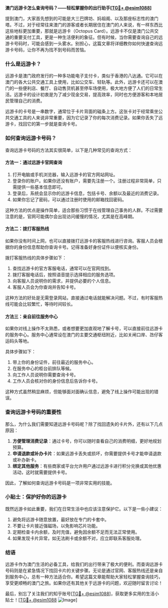 **澳门远游卡怎么查询号码？——轻松掌握你的出行助手[[TG💪+ @esim1088](https://t.me/s/esim1088)]**

提到澳门，大家首先想到的可能是大三巴牌坊、妈祖阁、以及那座标志性的澳门塔。不过，对于经常往来澳门的游客或者长期居住在澳门的人来说，有一样东西比这些地标更加重要，那就是远游卡（Octopus Card）。远游卡不仅是澳门公共交通的重要支付工具，更是一种生活便利的象征。但有时候，当你需要查询自己的远游卡号码时，可能会感到一头雾水。别担心，这篇文章将详细教你如何快速查询远游卡号码，让你不再为找不到号码而苦恼。

### 什么是远游卡？

远游卡是澳门政府发行的一种多功能电子支付卡，类似于香港的八达通。它可以在澳门的各大公共交通工具上使用，比如公交车、轻轨等。此外，远游卡还可以在澳门的一些便利店、餐厅、自动售货机甚至停车场使用，极大地方便了人们的日常生活。远游卡的设计初衷是为了减少现金交易，提高效率，同时也方便游客和本地居民管理自己的消费。

远游卡的卡号是一串数字，通常位于卡片背面的磁条上方。这张卡对于经常乘坐公共交通工具的人来说非常重要，因为它记录了你的每次消费记录。如果你丢失了远游卡，找回它的第一步就是查询卡号。

### 如何查询远游卡号码？

查询远游卡号码的方法其实很简单，以下是几种常见的查询方式：

#### 方法一：通过远游卡官网查询

1. 打开电脑或手机浏览器，输入远游卡的官方网站网址。
2. 登录你的账户。如果你还没有账户，需要先注册一个。注册过程非常简单，只需提供一些基本信息即可。
3. 登录后，系统会显示你的远游卡信息，包括卡号、余额以及最近的消费记录。
4. 如果你忘记了密码，可以通过注册时使用的邮箱找回密码。

这种方法的优点是操作简单，适合那些习惯于在线管理自己事务的人群。不过需要注意的是，官网可能偶尔会出现访问缓慢的情况，尤其是在高峰期。

#### 方法二：拨打客服热线

如果你没有时间上网，也可以直接拨打远游卡的客服热线进行咨询。客服人员会根据你的身份信息帮助你查询卡号。记得准备好身份证件以便核实身份。

拨打客服热线的具体步骤如下：
1. 查找远游卡的官方客服电话，通常可以在官网找到。
2. 拨打客服电话后，按照语音提示选择相应的服务选项。
3. 向客服人员说明你的需求，并提供必要的个人信息。
4. 客服人员会为你查询并告知卡号。

这种方法的好处是无需登录网站，直接通过电话就能解决问题。不过，有时客服热线可能会比较繁忙，等待时间较长。

#### 方法三：亲自前往服务中心

如果你对线上操作不太熟悉，或者想要更加直观地了解卡号，可以直接前往远游卡的服务中心。服务中心通常设在澳门的主要交通枢纽附近，比如关闸口岸、氹仔客运码头等地。

具体步骤如下：
1. 带上你的身份证件，前往最近的服务中心。
2. 在服务中心的柜台前排队等候。
3. 向工作人员说明你需要查询卡号。
4. 工作人员会核对你的身份信息后告诉你卡号。

这种方式虽然稍显麻烦，但能够面对面确认信息，避免了线上操作可能出现的错误。

### 查询远游卡号码的重要性

那么，为什么我们需要知道远游卡号码呢？除了找回遗失的卡片外，还有以下几点原因：

1. **方便管理消费记录**：通过卡号，你可以随时查看自己的消费明细，更好地规划预算。
2. **申请退款或补办卡片**：如果远游卡丢失或损坏，你需要提供卡号才能申请退款或补办新卡。
3. **绑定其他服务**：有些商家或平台允许用户通过远游卡进行积分兑换或其他优惠活动，这时就需要提供卡号。

因此，了解如何查询远游卡号码是一项非常实用的技能。

### 小贴士：保护好你的远游卡

既然远游卡如此重要，我们在日常生活中也应该注意保护它。以下是一些小建议：

1. 避免将远游卡随意放置，最好放在专门的卡套中。
2. 不要让卡片接近强磁场，以免影响芯片功能。
3. 定期检查卡内余额，及时充值，避免因余额不足而无法正常使用。
4. 如果发现卡片异常，如无法刷卡或余额不对，应立即联系客服处理。

### 结语

远游卡作为澳门生活的必备工具，给我们的出行带来了极大的便利。而查询远游卡号码则是在紧急情况下找回卡片的关键步骤。无论是通过官网、客服热线还是亲自到服务中心，总有一种方法适合你。希望这篇文章能帮助大家轻松掌握查询技巧，享受更顺畅的澳门之旅。如果你还有其他关于远游卡的问题，欢迎随时留言讨论！

最后，别忘了关注我们的知乎账号[[TG💪+ @esim1088](https://t.me/s/esim1088)]，获取更多实用的生活小贴士！[[TG💪+ @esim1088](https://t.me/s/esim1088) ![Image](https://i.postimg.cc/4NQfJmqS/Snipaste-2025-05-13-00-14-12.png)]